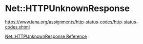 # Net::HTTPUnknownResponse

https://www.iana.org/assignments/http-status-codes/http-status-codes.xhtml

[Net::HTTPUnknownResponse Reference](https://ruby-doc.org/stdlib-2.5.0/libdoc/net/http/rdoc/Net/HTTPUnknownResponse.html)